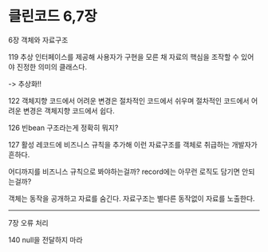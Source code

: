 # 클린코드 6,7장

6장 객체와 자료구조

119 
추상 인터페이스를 제공해 사용자가 구현을 모른 채 자료의 핵심을 조작할 수 있어야 진정한 의미의 클래스다.

-> 추상화!! 

122
객체지향 코드에서 어려운 변경은 절차적인 코드에서 쉬우며 절차적인 코드에서 어려운 변경은 객체지향 코드에서 쉽다.

126 
빈bean 구조라는게 정확히 뭐지?

127
활성 레코드에 비즈니스 규칙을 추가해 이런 자료구조를 객체로 취급하는 개발자가 흔하다.

어디까지를 비즈니스 규칙으로 봐야하는걸까? record에는 아무런 로직도 담기면 안되는걸까? 

객체는 동작을 공개하고 자료를 숨긴다. 
자료구조는 별다른 동작없이 자료를 노출한다.

---

7장 오류 처리

140
null을 전달하지 마라
